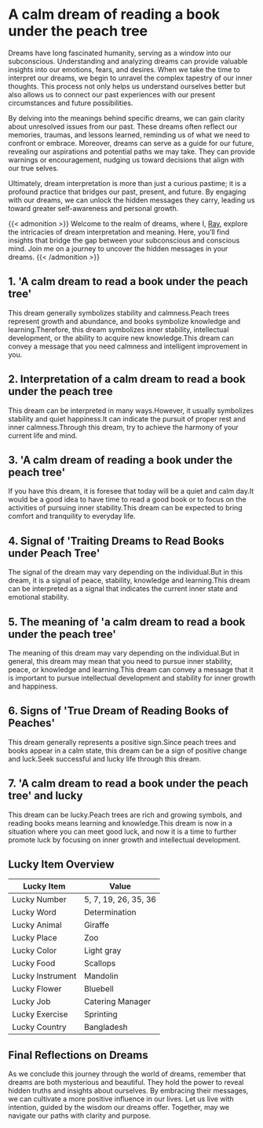 # A calm dream of reading a book under the peach tree


Dreams have long fascinated humanity, serving as a window into our subconscious. Understanding and analyzing dreams can provide valuable insights into our emotions, fears, and desires. When we take the time to interpret our dreams, we begin to unravel the complex tapestry of our inner thoughts. This process not only helps us understand ourselves better but also allows us to connect our past experiences with our present circumstances and future possibilities.

By delving into the meanings behind specific dreams, we can gain clarity about unresolved issues from our past. These dreams often reflect our memories, traumas, and lessons learned, reminding us of what we need to confront or embrace. Moreover, dreams can serve as a guide for our future, revealing our aspirations and potential paths we may take. They can provide warnings or encouragement, nudging us toward decisions that align with our true selves.

Ultimately, dream interpretation is more than just a curious pastime; it is a profound practice that bridges our past, present, and future. By engaging with our dreams, we can unlock the hidden messages they carry, leading us toward greater self-awareness and personal growth.

{{< admonition >}}
Welcome to the realm of dreams, where I, [Ray](https://instagram.com/ray._.atelier), explore the intricacies of dream interpretation and meaning. Here, you’ll find insights that bridge the gap between your subconscious and conscious mind. Join me on a journey to uncover the hidden messages in your dreams.
{{< /admonition >}}


## 1. 'A calm dream to read a book under the peach tree'
This dream generally symbolizes stability and calmness.Peach trees represent growth and abundance, and books symbolize knowledge and learning.Therefore, this dream symbolizes inner stability, intellectual development, or the ability to acquire new knowledge.This dream can convey a message that you need calmness and intelligent improvement in you.

## 2. Interpretation of a calm dream to read a book under the peach tree
This dream can be interpreted in many ways.However, it usually symbolizes stability and quiet happiness.It can indicate the pursuit of proper rest and inner calmness.Through this dream, try to achieve the harmony of your current life and mind.

## 3. 'A calm dream of reading a book under the peach tree'
If you have this dream, it is foresee that today will be a quiet and calm day.It would be a good idea to have time to read a good book or to focus on the activities of pursuing inner stability.This dream can be expected to bring comfort and tranquility to everyday life.

## 4. Signal of 'Traiting Dreams to Read Books under Peach Tree'
The signal of the dream may vary depending on the individual.But in this dream, it is a signal of peace, stability, knowledge and learning.This dream can be interpreted as a signal that indicates the current inner state and emotional stability.

## 5. The meaning of 'a calm dream to read a book under the peach tree'
The meaning of this dream may vary depending on the individual.But in general, this dream may mean that you need to pursue inner stability, peace, or knowledge and learning.This dream can convey a message that it is important to pursue intellectual development and stability for inner growth and happiness.

## 6. Signs of 'True Dream of Reading Books of Peaches'
This dream generally represents a positive sign.Since peach trees and books appear in a calm state, this dream can be a sign of positive change and luck.Seek successful and lucky life through this dream.

## 7. 'A calm dream to read a book under the peach tree' and lucky
This dream can be lucky.Peach trees are rich and growing symbols, and reading books means learning and knowledge.This dream is now in a situation where you can meet good luck, and now it is a time to further promote luck by focusing on inner growth and intellectual development.

## Lucky Item Overview
| Lucky Item          | Value              |
|---------------|--------------------|
| Lucky Number        | 5, 7, 19, 26, 35, 36  |
| Lucky Word          | Determination |
| Lucky Animal        | Giraffe |
| Lucky Place         | Zoo     |
| Lucky Color         | Light gray     |
| Lucky Food          | Scallops      |
| Lucky Instrument    | Mandolin |
| Lucky Flower        | Bluebell    |
| Lucky Job           | Catering Manager       |
| Lucky Exercise      | Sprinting  |
| Lucky Country       | Bangladesh    |


##  Final Reflections on Dreams

As we conclude this journey through the world of dreams, remember that dreams are both mysterious and beautiful. They hold the power to reveal hidden truths and insights about ourselves. By embracing their messages, we can cultivate a more positive influence in our lives. Let us live with intention, guided by the wisdom our dreams offer. Together, may we navigate our paths with clarity and purpose.

